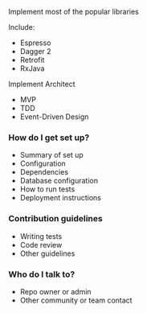 Implement most of the popular libraries

Include:
* Espresso
* Dagger 2
* Retrofit
* RxJava

Implement Architect

* MVP
* TDD
* Event-Driven Design

### How do I get set up? ###

* Summary of set up
* Configuration
* Dependencies
* Database configuration
* How to run tests
* Deployment instructions

### Contribution guidelines ###

* Writing tests
* Code review
* Other guidelines

### Who do I talk to? ###

* Repo owner or admin
* Other community or team contact
